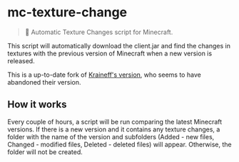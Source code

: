 # mc-texture-change

> 🎨 Automatic Texture Changes script for Minecraft.

This script will automatically download the client.jar and find the changes in textures with the previous version of Minecraft when a new version is released.

This is a up-to-date fork of [Kraineff's version](https://github.com/Kraineff/mc-texture-changes), who seems to have abandoned their version.

## How it works

Every couple of hours, a script will be run comparing the latest Minecraft versions.
If there is a new version and it contains any texture changes, a folder with the name of the version and subfolders (Added - new files, Changed - modified files, Deleted - deleted files) will appear. Otherwise, the folder will not be created.
